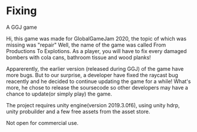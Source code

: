 # Fixing
 A GGJ game

Hi, this game was made for GlobalGameJam 2020, the topic of which was missing was "repair"
Well, the name of the game was called From Productions To Explotions. As a player, you will have to fix every damaged bombers with cola cans, bathroom tissue and wood planks!

Apparerently, the earlier version (released during GGJ) of the game have more bugs. But to our surprise, a developer have fixed the raycast bug reacently and he decided to continue updating the game for a while! What's more, he chose to release the soursecode so other developers may have a chance to update(or simply play) the game.

The project requires unity engine(version 2019.3.0f6), using unity hdrp, unity probuilder and a few free assets from the asset store.

Not open for commercial use.
